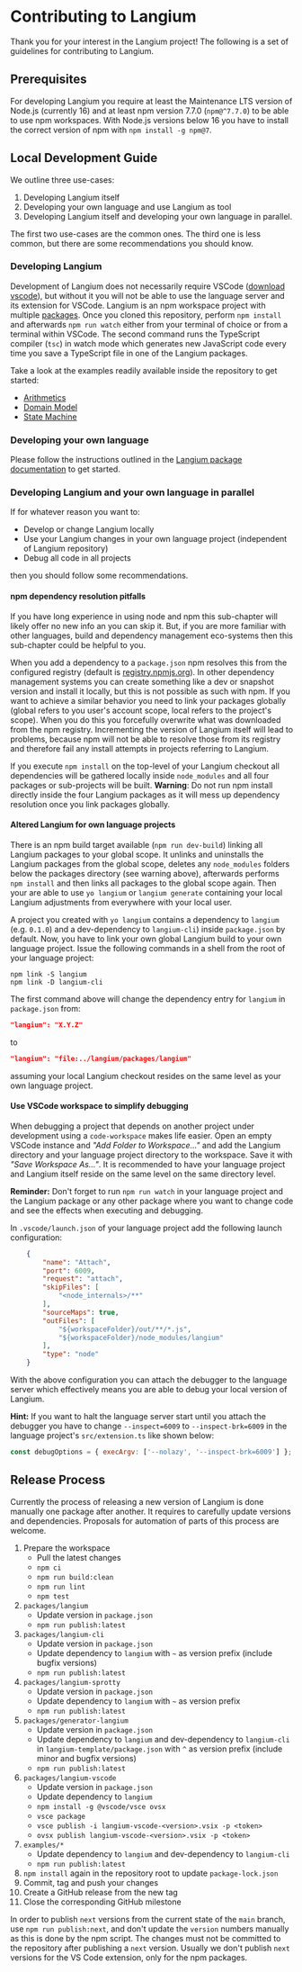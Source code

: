 # Contributing to Langium

Thank you for your interest in the Langium project! The following is a set of guidelines for contributing to Langium.

## Prerequisites

For developing Langium you require at least the Maintenance LTS version of Node.js (currently 16) and at least npm version 7.7.0 (`npm@^7.7.0`) to be able to use npm workspaces. With Node.js versions below 16 you have to install the correct version of npm with `npm install -g npm@7`.

## Local Development Guide

We outline three use-cases:

1. Developing Langium itself
2. Developing your own language and use Langium as tool
3. Developing Langium itself and developing your own language in parallel.

The first two use-cases are the common ones. The third one is less common, but there are some recommendations you should know.

### Developing Langium

Development of Langium does not necessarily require VSCode ([download vscode](https://code.visualstudio.com/download)), but without it you will not be able to use the language server and its extension for VSCode.
Langium is an npm workspace project with multiple [packages](./packages). Once you cloned this repository, perform `npm install` and afterwards `npm run watch` either from your terminal of choice or from a terminal within VSCode.  The second command runs the TypeScript compiler (`tsc`) in watch mode which generates new JavaScript code every time you save a TypeScript file in one of the Langium packages.

Take a look at the examples readily available inside the repository to get started:

* [Arithmetics](./examples/arithmetics/README.md)
* [Domain Model](./examples/domainmodel/README.md)
* [State Machine](./examples/statemachine/README.md)

### Developing your own language

Please follow the instructions outlined in the [Langium package documentation](./packages/langium/README.md) to get started.

### Developing Langium and your own language in parallel

If for whatever reason you want to:

* Develop or change Langium locally
* Use your Langium changes in your own language project (independent of Langium repository)
* Debug all code in all projects

then you should follow some recommendations.

#### npm dependency resolution pitfalls

If you have long experience in using node and npm this sub-chapter will likely offer no new info an you can skip it. But, if you are more familiar with other languages, build and dependency management eco-systems then this sub-chapter could be helpful to you.

When you add a dependency to a `package.json` npm resolves this from the configured registry (default is [registry.npmjs.org](https://registry.npmjs.org/)). In other dependency management systems you can create something like a dev or snapshot version and install it locally, but this is not possible as such with npm. If you want to achieve a similar behavior you need to link your packages globally (global refers to you user's account scope, local refers to the project's scope). When you do this you forcefully overwrite what was downloaded from the npm registry. Incrementing the version of Langium itself will lead to problems, because npm will not be able to resolve those from its registry and therefore fail any install attempts in projects referring to Langium.

 If you execute `npm install` on the top-level of your Langium checkout all dependencies will be gathered locally inside `node_modules` and all four packages or sub-projects will be built. **Warning**: Do not run npm install directly inside the four Langium packages as it will mess up dependency resolution once you link packages globally.

#### Altered Langium for own language projects

There is an npm build target available (`npm run dev-build`) linking all Langium packages to your global scope. It unlinks and uninstalls the Langium packages from the global scope, deletes any `node_modules` folders below the packages directory (see warning above), afterwards performs `npm install` and then links all packages to the global scope again. Then your are able to use `yo langium` or `langium generate` containing your local Langium adjustments from everywhere with your local user.

A project you created with `yo langium` contains a dependency to `langium` (e.g. `0.1.0`) and a dev-dependency to `langium-cli`) inside `package.json` by default. Now, you have to link your own global Langium build to your own language project.
Issue the following commands in a shell from the root of your language project:

```shell
npm link -S langium
npm link -D langium-cli
```

The first command above will change the dependency entry for `langium` in `package.json` from:

```json
"langium": "X.Y.Z"
```

to

```json
"langium": "file:../langium/packages/langium"
```

assuming your local Langium checkout resides on the same level as your own language project.

#### Use VSCode workspace to simplify debugging

When debugging a project that depends on another project under development using a `code-workspace` makes life easier. Open an empty VSCode instance and *"Add Folder to Workspace..."* and add the Langium directory and your language project directory to the workspace. Save it with *"Save Workspace As..."*. It is recommended to have your language project and Langium itself reside on the same level on the same directory level.

**Reminder:** Don't forget to run `npm run watch` in your language project and the Langium package or any other package where you want to change code and see the effects when executing and debugging.

In `.vscode/launch.json` of your language project add the following launch configuration:

```json
    {
        "name": "Attach",
        "port": 6009,
        "request": "attach",
        "skipFiles": [
            "<node_internals>/**"
        ],
        "sourceMaps": true,
        "outFiles": [
            "${workspaceFolder}/out/**/*.js",
            "${workspaceFolder}/node_modules/langium"
        ],
        "type": "node"
    }
```

With the above configuration you can attach the debugger to the language server which effectively means you are able to debug your local version of Langium.

**Hint:** If you want to halt the language server start until you attach the debugger you have to change `--inspect=6009` to `--inspect-brk=6009` in the language project's `src/extension.ts` like shown below:

```javascript
const debugOptions = { execArgv: ['--nolazy', '--inspect-brk=6009'] };
```

## Release Process

Currently the process of releasing a new version of Langium is done manually one package after another. It requires to carefully update versions and dependencies. Proposals for automation of parts of this process are welcome.

 1. Prepare the workspace
    * Pull the latest changes
    * `npm ci`
    * `npm run build:clean`
    * `npm run lint`
    * `npm test`
 2. `packages/langium`
    * Update version in `package.json`
    * `npm run publish:latest`
 3. `packages/langium-cli`
    * Update version in `package.json`
    * Update dependency to `langium` with `~` as version prefix (include bugfix versions)
    * `npm run publish:latest`
 4. `packages/langium-sprotty`
    * Update version in `package.json`
    * Update dependency to `langium` with `~` as version prefix
    * `npm run publish:latest`
 5. `packages/generator-langium`
    * Update version in `package.json`
    * Update dependency to `langium` and dev-dependency to `langium-cli` in `langium-template/package.json` with `^` as version prefix (include minor and bugfix versions)
    * `npm run publish:latest`
 6. `packages/langium-vscode`
    * Update version in `package.json`
    * Update dependency to `langium`
    * `npm install -g @vscode/vsce ovsx`
    * `vsce package`
    * `vsce publish -i langium-vscode-<version>.vsix -p <token>`
    * `ovsx publish langium-vscode-<version>.vsix -p <token>`
 7. `examples/*`
    * Update dependency to `langium` and dev-dependency to `langium-cli`
    * `npm run publish:latest`
 8. `npm install` again in the repository root to update `package-lock.json`
 9. Commit, tag and push your changes
 10. Create a GitHub release from the new tag
 11. Close the corresponding GitHub milestone

In order to publish `next` versions from the current state of the `main` branch, use `npm run publish:next`, and don't update the `version` numbers manually as this is done by the npm script.
The changes must not be committed to the repository after publishing a `next` version.
Usually we don't publish `next` versions for the VS Code extension, only for the npm packages.
